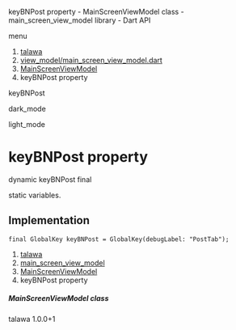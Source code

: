 




keyBNPost property - MainScreenViewModel class - main\_screen\_view\_model library - Dart API







menu

1. [talawa](../../index.html)
2. [view\_model/main\_screen\_view\_model.dart](../../file-___home_harshil_Desktop_open-source_palisadoes_talawa_lib_view_model_main_screen_view_model/)
3. [MainScreenViewModel](../../file-___home_harshil_Desktop_open-source_palisadoes_talawa_lib_view_model_main_screen_view_model/MainScreenViewModel-class.html)
4. keyBNPost property

keyBNPost


dark\_mode

light\_mode




# keyBNPost property


dynamic
keyBNPost
final

static variables.


## Implementation

```
final GlobalKey keyBNPost = GlobalKey(debugLabel: "PostTab");
```

 


1. [talawa](../../index.html)
2. [main\_screen\_view\_model](../../file-___home_harshil_Desktop_open-source_palisadoes_talawa_lib_view_model_main_screen_view_model/)
3. [MainScreenViewModel](../../file-___home_harshil_Desktop_open-source_palisadoes_talawa_lib_view_model_main_screen_view_model/MainScreenViewModel-class.html)
4. keyBNPost property

##### MainScreenViewModel class





talawa
1.0.0+1







